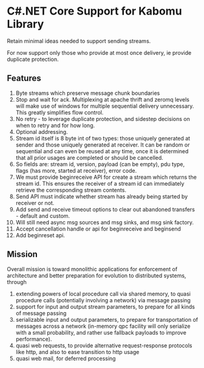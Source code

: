 # C#.NET Core Support for Kabomu Library

Retain minimal ideas needed to support sending streams.

For now support only those who provide at most once delivery, ie provide duplicate protection.

## Features

1. Byte streams which preserve message chunk boundaries
2. Stop and wait for ack. Multiplexing at apache thrift and zeromq levels will make use of windows for multiple sequential delivery unnecessary. This greatly simplifies flow control.
3. No retry - to leverage duplicate protection, and sidestep decisions on when to retry and for how long.
4. Optional addressing.
5. Stream id itself is 8 byte int of two types: those uniquely generated at sender and those uniquely generated at receiver. It can be random or sequential and can even be reused at any time, once it is determined that all prior usages are completed or should be cancelled.
6. So fields are: stream id, version, payload (can be empty), pdu type, flags (has more, started at receiver), error code.
7. We must provide beginreceive API for create a stream which returns the stream id. This ensures the receiver of a stream id can immediately retrieve the corresponding stream contents.
8. Send API must indicate whether stream has already being started by receiver or not.
9. Add send and receive timeout options to clear out abandoned transfers - default and custom.
10. Will still need async msg sources and msg sinks, and msg sink factory.
11. Accept cancellation handle or api for beginreceive and beginsend
12. Add beginreset api.

## Mission

Overall mission is toward monolithic applications for enforcement of architecture and better preparation for evolution to distributed systems, through

1. extending powers of local procedure call via shared memory, to quasi procedure calls (potentially involving a network) via message passing
2. support for input and output stream parameters, to prepare for all kinds of message passing
3. serializable input and output parameters, to prepare for transportation of messages across a network (in-memory qpc facility will only serialize with a small probability, and rather use fallback payloads to improve performance).
4. quasi web requests, to provide alternative request-response protocols like http, and also to ease transition to http usage
5. quasi web mail, for deferred processing
